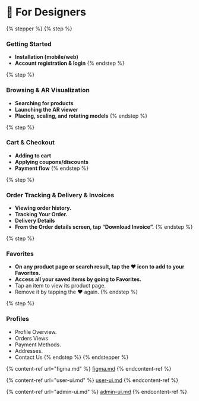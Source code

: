 # 🎨 For Designers

{% stepper %}
{% step %}
### Getting Started

* **Installation (mobile/web)**
* **Account registration & login**
{% endstep %}

{% step %}
### Browsing & AR Visualization

* **Searching for products**
* **Launching the AR viewer**
* **Placing, scaling, and rotating models**
{% endstep %}

{% step %}
### Cart & Checkout

* **Adding to cart**
* **Applying coupons/discounts**
* **Payment flow**
{% endstep %}

{% step %}
### Order Tracking & Delivery & Invoices

* **Viewing order history.**
* **Tracking Your Order.**
* **Delivery Details**
* **From the Order details screen, tap “Download Invoice”.**
{% endstep %}

{% step %}
### Favorites

* **On any product page or search result, tap the ♥ icon to add to your Favorites.**
* **Access all your saved items by going to Favorites.**
* Tap an item to view its product page.
* Remove it by tapping the **♥** again.
{% endstep %}

{% step %}
### Profiles

* Profile Overview.
* Orders Views
* Payment Methods.
* Addresses.
* Contact Us
{% endstep %}
{% endstepper %}

{% content-ref url="figma.md" %}
[figma.md](figma.md)
{% endcontent-ref %}

{% content-ref url="user-ui.md" %}
[user-ui.md](user-ui.md)
{% endcontent-ref %}

{% content-ref url="admin-ui.md" %}
[admin-ui.md](admin-ui.md)
{% endcontent-ref %}
